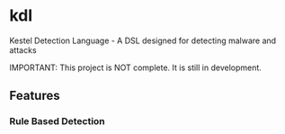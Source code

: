# kdl
Kestel Detection Language - A DSL designed for detecting malware and attacks

IMPORTANT: This project is NOT complete. It is still in development.

## Features

### Rule Based Detection
